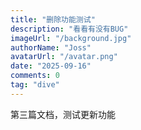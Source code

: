```yaml
---
title: "删除功能测试"
description: "看看有没有BUG"
imageUrl: "/background.jpg"
authorName: "Joss"
avatarUrl: "/avatar.png"
date: "2025-09-16"
comments: 0
tag: "dive"
---
```


第三篇文档，测试更新功能